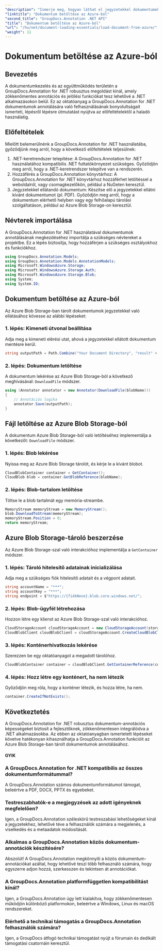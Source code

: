 ```yaml
---
"description": "Ismerje meg, hogyan láthat el jegyzetekkel dokumentumokat .NET-ben a GroupDocs.Annotation használatával. Lépésről lépésre bemutató az Azure Blob Storage-szal való zökkenőmentes integrációhoz."
"linktitle": "Dokumentum betöltése az Azure-ból"
"second_title": "GroupDocs.Annotation .NET API"
"title": "Dokumentum betöltése az Azure-ból"
"url": "/hu/net/document-loading-essentials/load-document-from-azure/"
"weight": 11
---
```


# Dokumentum betöltése az Azure-ból

## Bevezetés
A dokumentumkezelés és az együttműködés területén a GroupDocs.Annotation for .NET robusztus megoldást kínál, amely zökkenőmentes annotációs és jelölési funkciókat tesz lehetővé a .NET alkalmazásokon belül. Ez az oktatóanyag a GroupDocs.Annotation for .NET dokumentumok annotálására való felhasználásának bonyolultságait ismerteti, lépésről lépésre útmutatást nyújtva az előfeltételektől a haladó használatig.
## Előfeltételek
Mielőtt belemerülnénk a GroupDocs.Annotation for .NET használatába, győződjünk meg arról, hogy a következő előfeltételek teljesülnek:
1. .NET-keretrendszer telepítése: A GroupDocs.Annotation for .NET használatához kompatibilis .NET futtatókörnyezet szükséges. Győződjön meg arról, hogy a .NET-keretrendszer telepítve van a rendszerén.
2. Hozzáférés a GroupDocs.Annotation könyvtárhoz: A GroupDocs.Annotation for .NET könyvtárhoz hozzáférhet letöltéssel a weboldalról, vagy csomagkezelőkön, például a NuGeten keresztül.
3. Jegyzetekkel ellátandó dokumentum: Készítse elő a jegyzetekkel ellátni kívánt dokumentumot (pl. PDF). Győződjön meg arról, hogy a dokumentum elérhető helyben vagy egy felhőalapú tárolási szolgáltatáson, például az Azure Blob Storage-on keresztül.

## Névterek importálása
A GroupDocs.Annotation for .NET használatával dokumentumok annotálásának megkezdéséhez importálja a szükséges névtereket a projektbe. Ez a lépés biztosítja, hogy hozzáférjen a szükséges osztályokhoz és funkciókhoz.
```csharp
using GroupDocs.Annotation.Models;
using GroupDocs.Annotation.Models.AnnotationModels;
using Microsoft.WindowsAzure.Storage;
using Microsoft.WindowsAzure.Storage.Auth;
using Microsoft.WindowsAzure.Storage.Blob;
using System;
using System.IO;
```

## Dokumentum betöltése az Azure-ból
Az Azure Blob Storage-ban tárolt dokumentumok jegyzetekkel való ellátásához kövesse az alábbi lépéseket:
### 1. lépés: Kimeneti útvonal beállítása
Adja meg a kimeneti elérési utat, ahová a jegyzetekkel ellátott dokumentum mentésre kerül.
```csharp
string outputPath = Path.Combine("Your Document Directory", "result" + Path.GetExtension("input.pdf"));
```
### 2. lépés: Dokumentum letöltése
A dokumentum lekérése az Azure Blob Storage-ból a következő meghívásával: `DownloadFile` módszer.
```csharp
using (Annotator annotator = new Annotator(DownloadFile(blobName)))
{
    // Annotációs logika
    annotator.Save(outputPath);
}
```
## Fájl letöltése az Azure Blob Storage-ból
A dokumentum Azure Blob Storage-ból való letöltéséhez implementálja a következőt: `DownloadFile` módszer.
### 1. lépés: Blob lekérése
Nyissa meg az Azure Blob Storage tárolót, és kérje le a kívánt blobot.
```csharp
CloudBlobContainer container = GetContainer();
CloudBlob blob = container.GetBlobReference(blobName);
```
### 2. lépés: Blob-tartalom letöltése
Töltse le a blob tartalmát egy memória-streambe.
```csharp
MemoryStream memoryStream = new MemoryStream();
blob.DownloadToStream(memoryStream);
memoryStream.Position = 0;
return memoryStream;
```
## Azure Blob Storage-tároló beszerzése
Az Azure Blob Storage-szal való interakcióhoz implementálja a `GetContainer` módszer.
### 1. lépés: Tároló hitelesítő adatainak inicializálása
Adja meg a szükséges fiók hitelesítő adatait és a végpont adatait.
```csharp
string accountName = "***";
string accountKey = "***";
string endpoint = $"https://{fiókNeve}.blob.core.windows.net/";
```
### 2. lépés: Blob-ügyfél létrehozása
Hozzon létre egy klienst az Azure Blob Storage-szal való interakcióhoz.
```csharp
CloudStorageAccount cloudStorageAccount = new CloudStorageAccount(storageCredentials, new Uri(endpoint), null, null, null);
CloudBlobClient cloudBlobClient = cloudStorageAccount.CreateCloudBlobClient();
```
### 3. lépés: Konténerhivatkozás lekérése
Szerezzen be egy oktatóanyagot a megadott tárolóhoz.
```csharp
CloudBlobContainer container = cloudBlobClient.GetContainerReference(containerName);
```
### 4. lépés: Hozz létre egy konténert, ha nem létezik
Győződjön meg róla, hogy a konténer létezik, és hozza létre, ha nem.
```csharp
container.CreateIfNotExists();
```

## Következtetés
A GroupDocs.Annotation for .NET robusztus dokumentum-annotációs képességeket biztosít a fejlesztőknek, zökkenőmentesen integrálódva a .NET alkalmazásokba. Az ebben az oktatóanyagban ismertetett lépéseket követve hatékonyan kihasználhatja a GroupDocs.Annotation funkcióit az Azure Blob Storage-ban tárolt dokumentumok annotálásához.
#### GYIK
### A GroupDocs.Annotation for .NET kompatibilis az összes dokumentumformátummal?
A GroupDocs.Annotation számos dokumentumformátumot támogat, beleértve a PDF, DOCX, PPTX és egyebeket.
### Testreszabhatók-e a megjegyzések az adott igényeknek megfelelően?
Igen, a GroupDocs.Annotation széleskörű testreszabási lehetőségeket kínál a jegyzetekhez, lehetővé téve a felhasználók számára a megjelenés, a viselkedés és a metaadatok módosítását.
### Alkalmas a GroupDocs.Annotation közös dokumentum-annotációk készítésére?
Abszolút! A GroupDocs.Annotation megkönnyíti a közös dokumentum-annotációkat azáltal, hogy lehetővé teszi több felhasználó számára, hogy egyszerre adjon hozzá, szerkesszen és tekintsen át annotációkat.
### A GroupDocs.Annotation platformfüggetlen kompatibilitást kínál?
Igen, a GroupDocs.Annotation úgy lett kialakítva, hogy zökkenőmentesen működjön különböző platformokon, beleértve a Windows, Linux és macOS rendszereket.
### Elérhető a technikai támogatás a GroupDocs.Annotation felhasználók számára?
Igen, a GroupDocs átfogó technikai támogatást nyújt a fórumain és dedikált támogatási csatornáin keresztül.